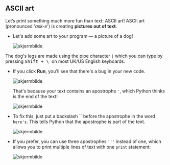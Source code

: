 ## ASCII art

Let’s print something much more fun than text: ASCII art! ASCII art (pronounced '*ask-e*') is creating **pictures out of text**.

+ Let's add some art to your program — a picture of a dog!
    
    ![skjermbilde](images/me-dog.png)

The dog's legs are made using the pipe character `|` which you can type by pressing <kbd>Shift + \ </kbd> on most UK/US English keyboards.

+ If you click **Run**, you'll see that there's a bug in your new code.
    
    ![skjermbilde](images/me-dog-bug.png)
    
    That's because your text contains an apostrophe `'`, which Python thinks is the end of the text!
    
    ![skjermbilde](images/me-dog-quote.png)

+ To fix this, just put a backslash `` before the apostrophe in the word `here's`. This tells Python that the apostrophe is part of the text.
    
    ![skjermbilde](images/me-dog-bug-fix.png)

+ If you prefer, you can use three apostrophes `'''` instead of one, which allows you to print multiple lines of text with one `print` statement:
    
    ![skjermbilde](images/me-dog-triple-quote.png)